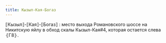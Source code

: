 ```yaml
---
title: Кызыл-Кая-Богаз
---
```


⟦Кызыл⟧-⟦Кая⟧-⟦Богаз⟧
: место выхода Романовского шоссе на Никитскую яйлу в обход скалы Кызыл-Кая#4, которая остается слева ⦃Г8⦄.
